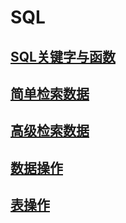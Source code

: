 # SQL

## [SQL关键字与函数](./basic/SQL关键字与函数.md)

## [简单检索数据](./basic/简单检索数据.md)

## [高级检索数据](./basic/高级检索数据.md)

## [数据操作](./basic/数据操作.md)

## [表操作](./basic/表操作.md)



